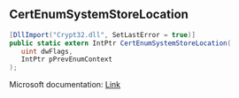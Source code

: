 ## CertEnumSystemStoreLocation

```csharp
[DllImport("Crypt32.dll", SetLastError = true)]
public static extern IntPtr CertEnumSystemStoreLocation(
   uint dwFlags,
   IntPtr pPrevEnumContext
);
```

Microsoft documentation: [Link](https://docs.microsoft.com/en-us/windows/win32/api/wincrypt/nf-wincrypt-certenumsystemstorelocation)
